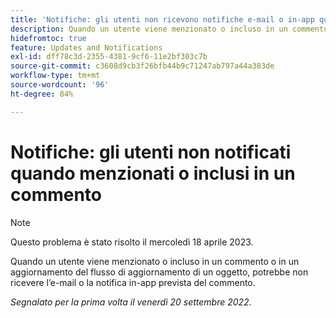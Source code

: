 ```yaml
---
title: 'Notifiche: gli utenti non ricevono notifiche e-mail o in-app quando vengono menzionati o inclusi in un commento'
description: Quando un utente viene menzionato o incluso in un commento o in un aggiornamento del flusso di aggiornamento di un oggetto, potrebbe non ricevere l’e-mail o la notifica in-app prevista del commento.
hidefromtoc: true
feature: Updates and Notifications
exl-id: dff78c3d-2355-4381-9cf6-11e2bf303c7b
source-git-commit: c3608d9cb3f26bfb44b9c71247ab797a44a383de
workflow-type: tm+mt
source-wordcount: '96'
ht-degree: 84%

---
```


# Notifiche: gli utenti non notificati quando menzionati o inclusi in un commento

>[!NOTE]
>
>Questo problema è stato risolto il mercoledì 18 aprile 2023.

Quando un utente viene menzionato o incluso in un commento o in un aggiornamento del flusso di aggiornamento di un oggetto, potrebbe non ricevere l’e-mail o la notifica in-app prevista del commento.

_Segnalato per la prima volta il venerdì 20 settembre 2022._
